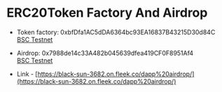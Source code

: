 # ERC20Token Factory And Airdrop

 - Token factory: 0xbfDfa1AC5dDA6364bc93EA16837B43215D30d84C                     
[BSC Testnet](https://testnet.bscscan.com/address/0xbfDfa1AC5dDA6364bc93EA16837B43215D30d84C)

 - Airdrop: 0x7988de14c33A482b045639dfea419CF0F8951Af4                             
[BSC Testnet](https://testnet.bscscan.com/address/0x7988de14c33A482b045639dfea419CF0F8951Af4)

 - Link - [https://black-sun-3682.on.fleek.co/dapp%20airdrop/](https://black-sun-3682.on.fleek.co/dapp%20airdrop/)

